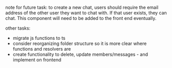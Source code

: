 note for future task: to create a new chat, users should require the email address of the other user they want to chat with. If that user exists, they can chat. This component will need to be added to the front end eventually.

other tasks:

- migrate js functions to ts
- consider reorganizing folder structure so it is more clear where functions and resolvers are
- create functionality to delete, update members/messages - and implement on frontend
